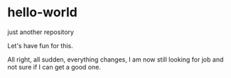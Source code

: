 # hello-world
just another repository 


Let's have fun for this.

All right, all sudden, everything changes, I am now still looking for job and not sure if I can get a good one. 
